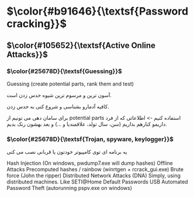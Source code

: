 $\color{#b91646}{\textsf{Password cracking}}$
=============================================

## $\color{#105652}{\textsf{Active Online Attacks}}$

### $\color{#25678D}{\textsf{Guessing}}$
Guessing (create potential parts, rank them and test)

آسون ترین و مرسوم ترین شیوه حدس زدن است.

کافیه آدمارو بشناسی و شروع کنی به حدس زدن.

برای سامان دهی می تونیم از potential parts استفاده کنیم -> اطلاعاتی که از فرد داریمو کنارهم بذاریم (سن، سال تولد، علاقمندیا و ...) و بعد بهشون رنک بدیم.

### $\color{#25678D}{\textsf{Trojan, spyware, keylogger}}$

یه برنامه ای توی کامپیوتر خودتون یا قربانی نصب می کنی

Hash Injection (On windows, pwdump7.exe will dump hashes)
Offline Attacks
Precomputed hashes / rainbow (winrtgen + rcrack_gui.exe)
Brute force (John the ripper)
Distributed Network Attacks (DNA)
Simply, using distributed machines. Like SETI@Home
Default Passwords
USB Automated Password Theft (autorunning pspv.exe on windows)

